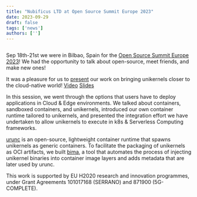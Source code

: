 ```yaml
---
title: "Nubificus LTD at Open Source Summit Europe 2023"
date: 2023-09-29
draft: false
tags: ['news']
authors: ['']
---
```


<figure>
        <img src="images/oss2023.png#floatleft" alt="" style="border-radius: 10px"/>
</figure>

Sep 18th-21st we were in Bilbao, Spain for the [Open Source Summit Europe
2023](https://events.linuxfoundation.org/open-source-summit-europe/)!  We had
the opportunity to talk about open-source, meet friends, and make new ones! 

It was a pleasure for us to [present](https://osseu2023.sched.com/event/1OGgY)
our work on bringing unikernels closer to the cloud-native world! 
[Video](https://youtu.be/KokcFBRTGlM?t=12525)
[Slides](https://static.sched.com/hosted_files/osseu2023/56/OSS2023-NBFC-urunc.pdf)

In this session, we went through the options that users have to deploy
applications in Cloud & Edge environments. We talked about containers,
sandboxed containers, and unikernels, introduced our own container runtime
tailored to unikernels, and presented the integration effort we have undertaken
to allow unikernels to execute in k8s & Serverless Computing frameworks.
 
[urunc](https://github.com/nubificus/urunc) is an open-source, lightweight
container runtime that spawns unikernels as generic containers. To facilitate
the packaging of unikernels as OCI artifacts, we built
[bima](https://github.com/nubificus/bima), a tool that automates the process of
injecting unikernel binaries into container image layers and adds metadata that
are later used by urunc.

This work is supported by EU H2020 research and innovation programmes, under
Grant Agreements 101017168 (SERRANO) and 871900 (5G-COMPLETE).
